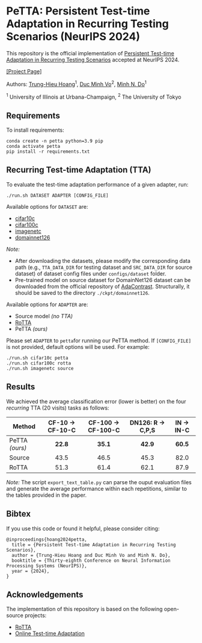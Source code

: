 # PeTTA: Persistent Test-time Adaptation in Recurring Testing Scenarios (NeurIPS 2024)

This repository is the official implementation of [Persistent Test-time Adaptation in Recurring Testing Scenarios](https://arxiv.org/abs/2311.18193) accepted at NeurIPS 2024. 

[[Project Page]](https://hthieu166.github.io/petta)

Authors: [Trung-Hieu Hoang](https://hthieu.web.illinois.edu/)<sup>1</sup>, [Duc Minh Vo](https://vmdlab.github.io/)<sup>2</sup>, [Minh N. Do](https://minhdo.ece.illinois.edu/)<sup>1</sup>

<sup>1</sup> University of Illinois at Urbana-Champaign,
<sup>2</sup> The University of Tokyo

## Requirements

To install requirements:

```setup
conda create -n petta python=3.9 pip
conda activate petta
pip install -r requirements.txt
```

## Recurring Test-time Adaptation (TTA)

To evaluate the test-time adaptation performance of a given adapter, run:
```syntax
./run.sh DATASET ADAPTER [CONFIG_FILE]
```
Available options for `DATASET` are: 

* [cifar10c](https://github.com/hendrycks/robustness?tab=readme-ov-file)
* [cifar100c](https://github.com/hendrycks/robustness?tab=readme-ov-file)
* [imagenetc](https://github.com/hendrycks/robustness?tab=readme-ov-file)
* [domainnet126](https://ai.bu.edu/M3SDA/)

*Note:* 

* After downloading the datasets, please modify the corresponding data path (e.g., `TTA_DATA_DIR` for testing dataset and `SRC_DATA_DIR` for source dataset) of dataset config files under `configs/dataset` folder.
* Pre-trained model on source dataset for DomainNet126 dataset can be downloaded from the official repository of [AdaContrast](https://github.com/DianCh/AdaContrast).  Structurally, it should be saved to the directory `./ckpt/domainnet126`.

Available options for `ADAPTER` are:

* Source model *(no TTA)*
* [RoTTA](https://github.com/BIT-DA/RoTTA)
* PeTTA *(ours)*

Please set `ADAPTER` to `petta`for running our PeTTA method. If `[CONFIG_FILE]` is not provided, default options will be used.
For example:
```eval
./run.sh cifar10c petta
./run.sh cifar100c rotta
./run.sh imagenetc source
```

## Results

We achieved the average classification error (lower is better) on the four *recurring* TTA (20 visits) tasks as follows:
<center>

| Method             | CF-10 $\rightarrow$ CF-10-C  | CF-100 $\rightarrow$ CF-100-C | DN126: R $\rightarrow$ C,P,S| IN $\rightarrow$ IN-C|
| ------------------ |:---------------------------: | :---------------------------: | :------------------: | :------------------: | 
| PeTTA *(ours)*     |               **22.8**       |      **35.1**                 |      **42.9**        |      **60.5**        |
| Source             |                43.5          |      46.5                     |        45.3          |      82.0            |
| RoTTA              |                51.3          |      61.4                     |        62.1          |      87.9            |

</center>

*Note:* The script `export_text_table.py` can parse the ouput evaluation files and generate the average performance within each repetitions, similar to the tables provided in the paper.

## Bibtex
If you use this code or found it helpful, please consider citing:
```
@inproceedings{hoang2024petta,
  title = {Persistent Test-time Adaptation in Recurring Testing Scenarios},
  author = {Trung-Hieu Hoang and Duc Minh Vo and Minh N. Do},
  booktitle = {Thirty-eighth Conference on Neural Information Processing Systems (NeurIPS)},
  year = {2024},
}
```

## Acknowledgements
The implementation of this repository is based on the following open-source projects:
* [RoTTA](https://github.com/BIT-DA/RoTTA)
* [Online Test-time Adaptation](https://github.com/mariodoebler/test-time-adaptation)